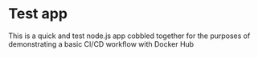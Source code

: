 # Test app

This is a quick and test node.js app cobbled together for the purposes of demonstrating a basic CI/CD workflow with Docker Hub 

